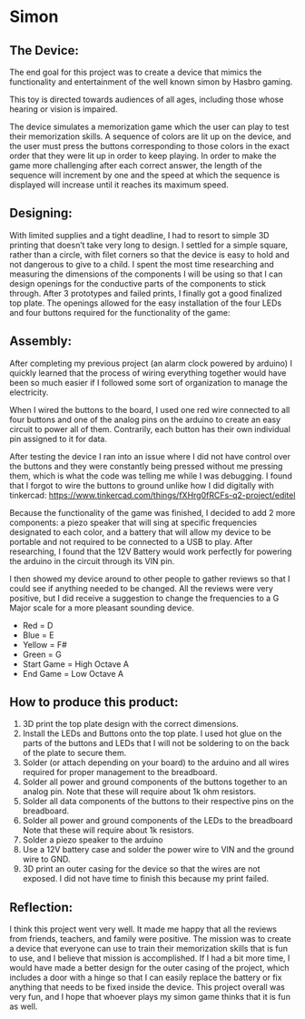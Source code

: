 # Simon

## The Device:

The end goal for this project was to create a device that mimics the functionality and entertainment of the well known simon by Hasbro gaming.

This toy is directed towards audiences of all ages, including those whose hearing or vision is impaired.

The device simulates a memorization game which the user can play to test their memorization skills. A sequence of colors are lit up on the device, and the user must press the buttons corresponding to those colors in the exact order that they were lit up in order to keep playing. In order to make the game more challenging after each correct answer, the length of the sequence will increment by one and the speed at which the sequence is displayed will increase until it reaches its maximum speed.

## Designing:

With limited supplies and a tight deadline, I had to resort to simple 3D printing that doesn’t take very long to design. I settled for a simple square, rather than a circle, with filet corners so that the device is easy to hold and not dangerous to give to a child. I spent the most time researching and measuring the dimensions of the components I will be using so that I can design openings for the conductive parts of the components to stick through. After 3 prototypes and failed prints, I finally got a good finalized top plate. The openings allowed for the easy installation of the four LEDs and four buttons required for the functionality of the game:

## Assembly:

After completing my previous project (an alarm clock powered by arduino) I quickly learned that the process of wiring everything together would have been so much easier if I followed some sort of organization to manage the electricity.

When I wired the buttons to the board, I used one red wire connected to all four buttons and one of the analog pins on the arduino to create an easy circuit to power all of them. Contrarily, each button has their own individual pin assigned to it for data.

After testing the device I ran into an issue where I did not have control over the buttons and they were constantly being pressed without me pressing them, which is what the code was telling me while I was debugging. I found that I forgot to wire the buttons to ground unlike how I did digitally with tinkercad: https://www.tinkercad.com/things/fXHrg0fRCFs-q2-project/editel

Because the functionality of the game was finished, I decided to add 2 more components: a piezo speaker that will sing at specific frequencies designated to each color, and a battery that will allow my device to be portable and not required to be connected to a USB to play. After researching, I found that the 12V Battery would work perfectly for powering the arduino in the circuit through its VIN pin.

I then showed my device around to other people to gather reviews so that I could see if anything needed to be changed. All the reviews were very positive, but I did receive a suggestion to change the frequencies to a G Major scale for a more pleasant sounding device.

- Red = D
- Blue = E
- Yellow = F#
- Green = G
- Start Game = High Octave A
- End Game = Low Octave A

## How to produce this product:

1. 3D print the top plate design with the correct dimensions.
2. Install the LEDs and Buttons onto the top plate.
  I used hot glue on the parts of the buttons and LEDs that I will not be soldering to on the back of the plate to secure them.
3. Solder (or attach depending on your board) to the arduino and all wires required for proper management to the breadboard.
4. Solder all power and ground components of the buttons together to an analog pin.
  Note that these will require about 1k ohm resistors.
5. Solder all data components of the buttons to their respective pins on the breadboard.
6. Solder all power and ground components of the LEDs to the breadboard
  Note that these will require about 1k resistors.
7. Solder a piezo speaker to the arduino
8. Use a 12V battery case and solder the power wire to VIN and the ground wire to GND.
9. 3D print an outer casing for the device so that the wires are not exposed.
  I did not have time to finish this because my print failed.

## Reflection:

I think this project went very well. It made me happy that all the reviews from friends, teachers, and family were positive. The mission was to create a device that everyone can use to train their memorization skills that is fun to use, and I believe that mission is accomplished. If I had a bit more time, I would have made a better design for the outer casing of the project, which includes a door with a hinge so that I can easily replace the battery or fix anything that needs to be fixed inside the device. This project overall was very fun, and I hope that whoever plays my simon game thinks that it is fun as well.
